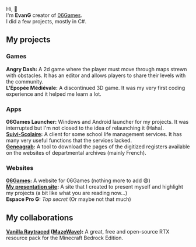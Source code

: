 Hi, 👋  
I'm **EvanG** creator of [06Games](https://github.com/06-Games).  
I did a few projects, mostly in C#.

## My projects
### Games
**Angry Dash:** A 2d game where the player must move through maps strewn with obstacles. It has an editor and allows players to share their levels with the community.  
**L'Épopée Médiévale:** A discontinued 3D game. It was my very first coding experience and it helped me learn a lot.

### Apps
**06Games Launcher:**  Windows and Android launcher for my projects. It was interrupted but I'm not closed to the idea of relaunching it (Haha).  
**[Suivi-Scolaire](https://github.com/06-Games/Suivi-Scolaire):** A client for some school life management services. It has many very useful functions that the services lacked.  
**[Geneagrab](https://github.com/06Games/GeneaGrab):** A tool to download the pages of the digitized registers available on the websites of departmental archives (mainly French).

### Websites
**[06Games](https://06games.ddns.net/):** A website for 06Games (nothing more to add 😄)  
**[My presentation site](https://github.com/06Games/06games.github.io):** A site that I created to present myself and highlight my projects (a bit like what you are reading now...)  
**Espace Pro G:** *Top secret* (Or maybe not that much)

## My collaborations
**[Vanilla Raytraced](https://github.com/MazeWave/Vanilla-Raytraced) ([MazeWave](https://github.com/MazeWave)):** A great, free and open-source RTX resource pack for the Minecraft Bedrock Edition.